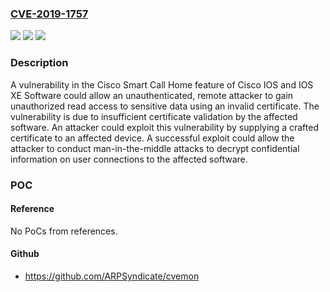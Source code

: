 ### [CVE-2019-1757](https://cve.mitre.org/cgi-bin/cvename.cgi?name=CVE-2019-1757)
![](https://img.shields.io/static/v1?label=Product&message=Cisco%20IOS%20and%20IOS%20XE%20Software&color=blue)
![](https://img.shields.io/static/v1?label=Version&message=%3D%203.6.4E%20&color=brighgreen)
![](https://img.shields.io/static/v1?label=Vulnerability&message=CWE-295&color=brighgreen)

### Description

A vulnerability in the Cisco Smart Call Home feature of Cisco IOS and IOS XE Software could allow an unauthenticated, remote attacker to gain unauthorized read access to sensitive data using an invalid certificate. The vulnerability is due to insufficient certificate validation by the affected software. An attacker could exploit this vulnerability by supplying a crafted certificate to an affected device. A successful exploit could allow the attacker to conduct man-in-the-middle attacks to decrypt confidential information on user connections to the affected software.

### POC

#### Reference
No PoCs from references.

#### Github
- https://github.com/ARPSyndicate/cvemon

